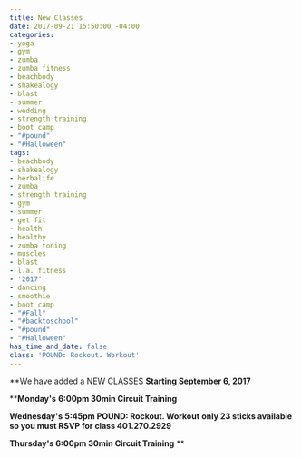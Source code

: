 ```yaml
---
title: New Classes
date: 2017-09-21 15:50:00 -04:00
categories:
- yoga
- gym
- zumba
- zumba fitness
- beachbody
- shakealogy
- blast
- summer
- wedding
- strength training
- boot camp
- "#pound"
- "#Halloween"
tags:
- beachbody
- shakealogy
- herbalife
- zumba
- strength training
- gym
- summer
- get fit
- health
- healthy
- zumba toning
- muscles
- blast
- l.a. fitness
- '2017'
- dancing
- smoothie
- boot camp
- "#Fall"
- "#backtoschool"
- "#pound"
- "#Halloween"
has_time_and_date: false
class: 'POUND: Rockout. Workout'
---
```


**We have added a NEW CLASSES **Starting September 6, 2017**

****Monday's**
**6:00pm 30min Circuit Training**

**Wednesday's**
****5:45pm POUND: Rockout. Workout****
**only 23 sticks available so you must RSVP for class 401.270.2929**

****Thursday's**
6:00pm 30min Circuit Training**
**

